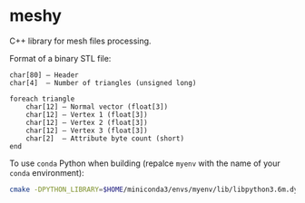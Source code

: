# meshy

C++ library for mesh files processing. 

Format of a binary STL file:

```
char[80] – Header
char[4]  – Number of triangles (unsigned long)

foreach triangle
    char[12] – Normal vector (float[3])
    char[12] – Vertex 1 (float[3])
    char[12] – Vertex 2 (float[3])
    char[12] – Vertex 3 (float[3])
    char[2]  – Attribute byte count (short)
end 
```

To use `conda` Python when building (repalce `myenv` with the name of your `conda` environment):

```bash
cmake -DPYTHON_LIBRARY=$HOME/miniconda3/envs/myenv/lib/libpython3.6m.dylib -DPYTHON_EXECUTABLE=/$HOME/miniconda3/envs/myenv/bin/python ..
```

